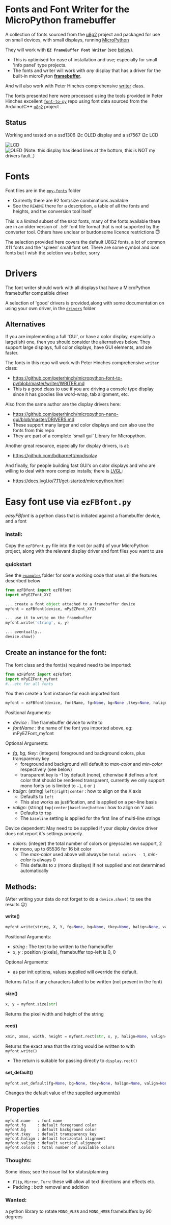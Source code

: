 # Fonts and Font Writer for the MicroPython framebuffer

A collection of fonts sourced from the [u8g2](https://github.com/olikraus/u8g2) project and packaged for use on small devices, with small displays, running [MicroPython](https://micropython.org/)

They will work with **`EZ FrameBuffer Font Writer`** (see [below](#easy-font-use-via-ezfbfontpy)).
* This is optimised for ease of installation and use; especially for small 'info panel' type projects.
* The fonts and writer will work with *any* display that has a driver for the built-in microPyton [**framebuffer**](https://docs.micropython.org/en/latest/library/framebuf.html).

And will also work with Peter Hinches comprehensive [writer](https://github.com/peterhinch/micropython-font-to-py/tree/master/writer) class.

The fonts presented here were processed using the tools provided in Peter Hinches excellent [`font-to-py`](https://github.com/peterhinch/micropython-font-to-py) repo using font data sourced from the Arduino/C++ [`u8g2`](https://github.com/olikraus/u8g2) project

## Status
Working and tested on a ssd1306 i2c OLED display and a st7567 i2c LCD

![LCD](doc/demo-LCD.jpg)![OLED (Note. this display has dead lines at the bottom, this is NOT my drivers fault..)](doc/demo-OLED.jpg)

# Fonts
Font files are in the [`mpy-fonts`](mpy-fonts) folder
* Currently there are 92 font/size combinations available
* See the `README` there for a description, a table of all the fonts and heights, and the conversion tool itself

This is a *limited* subset of the `U8G2` fonts, many of the fonts available there are in an older version of `.bdf` font file format that is not supported by the converter tool. Others have unclear or burdonsome licence restrictions :innocent:

The selection provided here covers the default U8G2 fonts, a lot of common X11 fonts and the 'spleen' small font set. There are some symbol and icon fonts but I wish the selction was better, sorry

# Drivers
The font writer should work with all displays that have a MicroPython framebuffer compatible driver

A selection of 'good' drivers is provided,along with some documentation on using your own driver, in the [`drivers`](drivers) folder

## Alternatives
If you are implementing a full 'GUI', or have a color display, especially a large(ish) one, then you should consider the alternatives below. They support large displays, full color displays, have GUI elements, and are faster.

The fonts in this repo will work with Peter Hinches comprehensive `writer` class:
* https://github.com/peterhinch/micropython-font-to-py/blob/master/writer/WRITER.md
* This is a good class to use if you are driving a console type display since it has goodies like word-wrap, tab alignment, etc.

Also from the same author are the display drivers here:
* https://github.com/peterhinch/micropython-nano-gui/blob/master/DRIVERS.md
* These support many larger and color displays and can also use the fonts from this repo
* They are part of a complete 'small gui' Library for Micropython.

Another great resource, especially for display drivers, is at:
* https://github.com/bdbarnett/mpdisplay

And finally, for people building fast GUI's on color displays and who are willing to deal with more complex installs; there is [LVGL](https://lvgl.io/):
* https://docs.lvgl.io/7.11/get-started/micropython.html

# Easy font use via `ezFBfont.py`
*easyFBfont* is a python class that is initiated against a framebuffer device, and a font

### install:
Copy the `ezFBfont.py` file into the root (or path) of your MicroPython project, along with the relevant display driver and font files you want to use

### quickstart
See the [`examples`](examples) folder for some working code that uses all the features described below
```python
from ezFBfont import ezFBfont
import mPyEZFont_XYZ

... create a font object attached to a framebuffer device
myfont = ezFBfont(device, mPyEZFont_XYZ)

... use it to write on the framebuffer
myfont.write('string', x, y)

... eventually..
device.show()
```

## Create an instance for the font:

The font class and the font(s) required need to be imported:

```python
from ezFBfont import ezFBfont
import mPyEZFont_myfont
#...etc for all fonts
```

You then create a font instance for each imported font:

```python
myfont = ezFBfont(device, fontName, fg=None, bg=None ,tkey=None, halign=None, valign=None, colors=None)
```
Positional Arguments:
* *device* : The framebuffer device to write to
* *fontName* : the name of the font you imported above, eg: mPyEZFont_myfont

Optional Arguments:
* *fg*, *bg*, *tkey*: (integers) foreground and background colors, plus transparency key
  * foreground and background will default to *max-color* and *min-color* respectively (see below)
  * transparent key is -1 by default (none), otherwise it defines a font color that should be rendered transparent, currently we only support mono fonts so is limited to `-1`, `0` or `1`
* *halign*: (string) `left|right|center` : how to align on the X axis
  * Defaults to `left`
  * This also works as justification, and is applied on a per-line basis
* *valign*: (string) `top|center|baseline|bottom` : how to align on Y axis
  * Defaults to `top`
  * The `baseline` setting is applied for the first line of multi-line strings

Device dependent: May need to be supplied if your display device driver does not report it's settings properly.
* *colors*: (integer) the total number of colors or greyscales we support, 2 for mono, up to 65536 for 16 bit color
  * The *max-color* used above will always be `total colors - 1`, *min-color* is always 0
  * This defaults to `2` (mono displays) if not supplied and not determined automatically

## Methods:
(After writing your data do not forget to do a `device.show()` to see the results :wink:)

#### write()
```python
myfont.write(string, X, Y, fg=None, bg=None, tkey=None, halign=None, valign=None)
```
Positional Arguments:
* *string* : The text to be written to the framebuffer
* *x*, *y* : position (pixels), framebuffer top-left is 0, 0

Optional Arguments:
* as per init options, values supplied will override the default.

Returns `False` if any characters failed to be written (not present in the font)

#### size()
```python
x, y = myfont.size(str)
```
Returns the pixel width and height of the string

#### rect()
```python
xmin, xmax, width, height = myfont.rect(str, x, y, halign=None, valign=None)
```
Returns the exact area that the string would be written to with `myfont.write()`
* The return is suitable for passing directly to `display.rect()`

#### set_default()
```python
myfont.set_default(fg=None, bg=None, tkey=None, halign=None, valign=None)
```
Changes the default value of the supplied argument(s)

## Properties
```
myfont.name   : font name
myfont.fg     : default foreground color
myfont.bg     : default background color
myfont.tkey   : default transparency key
myfont.halign : default horizontal alignment
myfont.valign : default vertical alignment
myfont.colors : total number of available colors
```

### Thoughts:
Some ideas; see the issue list for status/planning
* `Flip`, `Mirror`, `Turn`: these will allow all text directions and effects etc.
* Padding : both removal and addition

### Wanted:
a python library to rotate `MONO_VLSB` and `MONO_HMSB` framebuffers by 90 degrees
